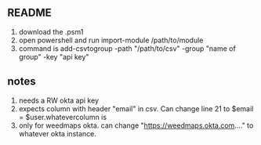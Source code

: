 ## README
1. download the .psm1
2. open powershell and run import-module /path/to/module
3. command is add-csvtogroup -path "/path/to/csv" -group "name of group" -key "api key"

## notes
1. needs a RW okta api key
2. expects column with header "email" in csv. Can change line 21 to $email = $user.whatevercolumn is
3. only for weedmaps okta.  can change "https://weedmaps.okta.com...." to whatever okta instance.

